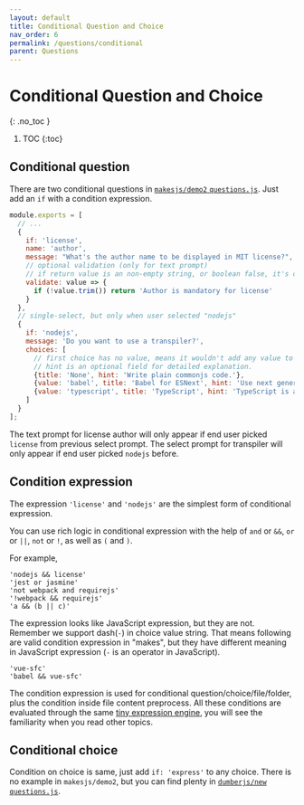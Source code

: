 ```yaml
---
layout: default
title: Conditional Question and Choice
nav_order: 6
permalink: /questions/conditional
parent: Questions
---
```


# Conditional Question and Choice
{: .no_toc }

1. TOC
{:toc}

## Conditional question

There are two conditional questions in [`makesjs/demo2` `questions.js`](https://github.com/makesjs/demo2/blob/master/questions.js). Just add an `if` with a condition expression.

```js
module.exports = [
  // ...
  {
    if: 'license',
    name: 'author',
    message: "What's the author name to be displayed in MIT license?",
    // optional validation (only for text prompt)
    // if return value is an non-empty string, or boolean false, it's considered failed.
    validate: value => {
      if (!value.trim()) return 'Author is mandatory for license'
    }
  },
  // single-select, but only when user selected "nodejs"
  {
    if: 'nodejs',
    message: 'Do you want to use a transpiler?',
    choices: [
      // first choice has no value, means it wouldn't add any value to answers.
      // hint is an optional field for detailed explanation.
      {title: 'None', hint: 'Write plain commonjs code.'},
      {value: 'babel', title: 'Babel for ESNext', hint: 'Use next generation JavaScript, today.'},
      {value: 'typescript', title: 'TypeScript', hint: 'TypeScript is a typed superset of Javascript that compiles to plain JavaScript.'}
    ]
  }
];
```

The text prompt for license author will only appear if end user picked `license` from previous select prompt. The select prompt for transpiler will only appear if end user picked `nodejs` before.

## Condition expression

The expression `'license'` and `'nodejs'` are the simplest form of conditional expression.

You can use rich logic in conditional expression with the help of `and` or `&&`, `or` or `||`, `not` or `!`, as well as `(` and `)`.

For example,
```
'nodejs && license'
'jest or jasmine'
'not webpack and requirejs'
'!webpack && requirejs'
'a && (b || c)'
```

The expression looks like JavaScript expression, but they are not. Remember we support dash(`-`) in choice value string. That means following are valid condition expression in "makes", but they have different meaning in JavaScript expression (`-` is an operator in JavaScript).

```
'vue-sfc'
'babel && vue-sfc'
```

The condition expression is used for conditional question/choice/file/folder, plus the condition inside file content preprocess. All these conditions are evaluated through the same [tiny expression engine](https://github.com/makesjs/makes/blob/master/lib/applicable.js), you will see the familiarity when you read other topics.

## Conditional choice

Condition on choice is same, just add `if: 'express'` to any choice. There is no example in `makesjs/demo2`, but you can find plenty in [`dumberjs/new` `questions.js`](https://github.com/dumberjs/new/blob/master/questions.js).

